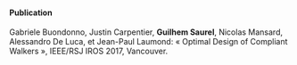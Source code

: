 #### Publication

Gabriele Buondonno, Justin Carpentier, **Guilhem Saurel**, Nicolas Mansard, Alessandro De Luca, et Jean-Paul Laumond:
« Optimal Design of Compliant Walkers », IEEE/RSJ IROS 2017, Vancouver.
